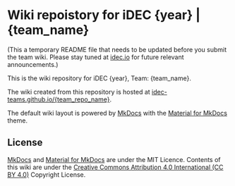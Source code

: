 # Wiki repoistory for iDEC {year} | {team_name}

(This a temporary README file that needs to be updated before you submit the team wiki. Please stay tuned at [idec.io](https://idec.io) for future relevant announcements.)

This is the wiki repository for iDEC {year}, Team: {team_name}.

The wiki created from this repository is hosted at [idec-teams.github.io/{team_repo_name}](https://idec{year}.github.io/{team_repo_name}).

The default wiki layout is powered by [MkDocs](http://mkdocs.org) with the [Material for MkDocs](https://squidfunk.github.io/mkdocs-material/) theme.

## License

[MkDocs](http://mkdocs.org) and [Material for MkDocs](https://squidfunk.github.io/mkdocs-material/) are under the MIT Licence. Contents of this wiki are under the [Creative Commons Attribution 4.0 International (CC BY 4.0)](https://creativecommons.org/licenses/by/4.0/legalcode) Copyright License.